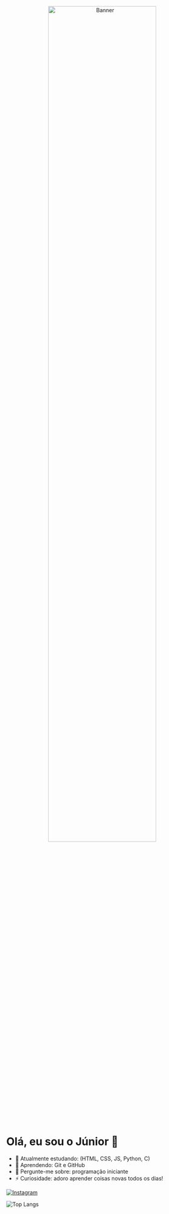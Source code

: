 <p align="center">
  <img src="https://github.com/M4rky07/M4rky07/blob/main/banner.png" width="75%" alt="Banner">
</p>

# Olá, eu sou o Júnior 👋
- 🔭 Atualmente estudando: (HTML, CSS, JS, Python, C)
- 🌱 Aprendendo: Git e GitHub
- 💬 Pergunte-me sobre: programação iniciante
- ⚡ Curiosidade: adoro aprender coisas novas todos os dias!

[![Instagram](https://img.shields.io/badge/Instagram-%23E4405F.svg?style=for-the-badge&logo=Instagram&logoColor=white)](https://www.instagram.com/juniorgomes17_/)

![Top Langs](https://github-readme-stats.vercel.app/api/top-langs/?username=M4rky07&layout=compact&theme=radical)
